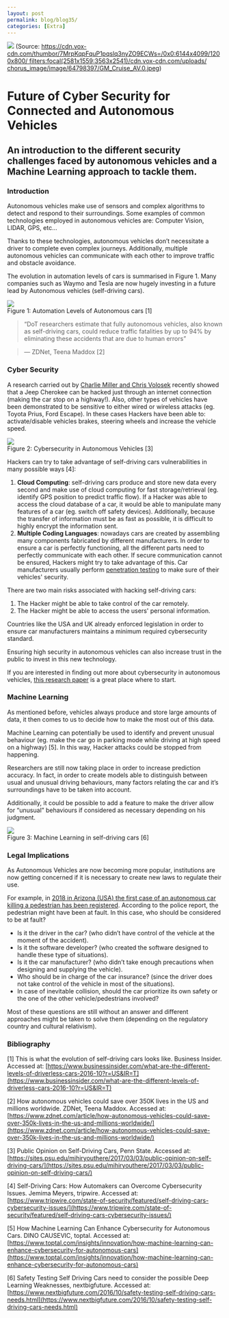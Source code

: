```yaml
---
layout: post
permalink: blog/blog35/
categories: [Extra]
---
```


![](https://cdn-images-1.medium.com/max/2600/1*EWmVo5PD97pIp2VcNJBWLA.jpeg)
<span class="figcaption_hack">(Source:
[https://cdn.vox-cdn.com/thumbor/7MrpKqpFquP1pqslq3nyZO9ECWs=/0x0:6144x4099/1200x800/
filters:focal(2581x1559:3563x2541)/cdn.vox-cdn.com/uploads/
chorus_image/image/64798397/GM_Cruise_AV.0.jpeg](https://cdn.vox-cdn.com/thumbor/7MrpKqpFquP1pqslq3nyZO9ECWs=/0x0:6144x4099/1200x800/filters:focal(2581x1559:3563x2541)/cdn.vox-cdn.com/uploads/chorus_image/image/64798397/GM_Cruise_AV.0.jpeg))</span>

<!--end_excerpt-->

# Future of Cyber Security for Connected and Autonomous Vehicles

## An introduction to the different security challenges faced by autonomous vehicles and a Machine Learning approach to tackle them.

### Introduction

Autonomous vehicles make use of sensors and complex algorithms to detect and
respond to their surroundings. Some examples of common technologies employed in
autonomous vehicles are: Computer Vision, LIDAR, GPS, etc…

Thanks to these technologies, autonomous vehicles don’t necessitate a driver to
complete even complex journeys. Additionally, multiple autonomous vehicles can
communicate with each other to improve traffic and obstacle avoidance.

The evolution in automation levels of cars is summarised in Figure 1. Many
companies such as Waymo and Tesla are now hugely investing in a future lead by
Autonomous vehicles (self-driving cars).

![](https://cdn-images-1.medium.com/max/2000/1*dGBrOiXsipUOUpvoWgtO5g.png) <br>
<span class="figcaption_hack">Figure 1: Automation Levels of Autonomous cars [1]</span>

> “DoT researchers estimate that fully autonomous vehicles, also known as
> self-driving cars, could reduce traffic fatalities by up to 94% by eliminating
these accidents that are due to human errors”

> — ZDNet, Teena Maddox [2]

### Cyber Security

A research carried out by [Charlie Miller and Chris
Volosek](http://illmatics.com/Remote%20Car%20Hacking.pdf) recently showed that a
Jeep Cherokee can be hacked just through an internet connection (making the car
stop on a highway!). Also, other types of vehicles have been demonstrated to be
sensitive to either wired or wireless attacks (eg. Toyota Prius, Ford Escape).
In these cases Hackers have been able to: activate/disable vehicles brakes,
steering wheels and increase the vehicle speed.

![](https://cdn-images-1.medium.com/max/2000/1*44LoyXan0-n3f_EI6h57-g.png) <br>
<span class="figcaption_hack">Figure 2: Cybersecurity in Autonomous Vehicles [3]</span>

Hackers can try to take advantage of self-driving cars vulnerabilities in many
possible ways [4]:

1.  **Cloud Computing**: self-driving cars produce and store new data every second
and make use of cloud computing for fast storage/retrieval (eg. identify GPS
position to predict traffic flow). If a Hacker was able to access the cloud
database of a car, it would be able to manipulate many features of a car (eg.
switch off safety devices). Additionally, because the transfer of information
must be as fast as possible, it is difficult to highly encrypt the information
sent.
1.  **Multiple Coding Languages**: nowadays cars are created by assembling many
components fabricated by different manufacturers. In order to ensure a car is
perfectly functioning, all the different parts need to perfectly communicate
with each other. If secure communication cannot be ensured, Hackers might try to
take advantage of this. Car manufacturers usually perform [penetration
testing](https://searchsecurity.techtarget.com/definition/penetration-testing)
to make sure of their vehicles' security.

There are two main risks associated with hacking self-driving cars:

1.  The Hacker might be able to take control of the car remotely.
1.  The Hacker might be able to access the users' personal information.

Countries like the USA and UK already enforced legislation in order to ensure
car manufacturers maintains a minimum required cybersecurity standard.

Ensuring high security in autonomous vehicles can also increase trust in the
public to invest in this new technology.

If you are interested in finding out more about cybersecurity in autonomous
vehicles, [this research
paper](https://www.sciencedirect.com/science/article/pii/S096585641830555X) is a
great place where to start.

### Machine Learning

As mentioned before, vehicles always produce and store large amounts of data, it
then comes to us to decide how to make the most out of this data.

Machine Learning can potentially be used to identify and prevent unusual
behaviour (eg. make the car go in parking mode while driving at high speed on a
highway) [5]. In this way, Hacker attacks could be stopped from happening.

Researchers are still now taking place in order to increase prediction accuracy.
In fact, in order to create models able to distinguish between usual and unusual
driving behaviours, many factors relating the car and it’s surroundings have to
be taken into account.

Additionally, it could be possible to add a feature to make the driver allow for
“unusual” behaviours if considered as necessary depending on his judgment.

![](https://cdn-images-1.medium.com/max/2000/1*-N1Q137jGK8lKgPaeUgOFg.png) <br>
<span class="figcaption_hack">Figure 3: Machine Learning in self-driving cars [6]</span>

### Legal Implications

As Autonomous Vehicles are now becoming more popular, institutions are now
getting concerned if it is necessary to create new laws to regulate their use.

For example, in [2018 in Arizona (USA) the first case of an autonomous car
killing a pedestrian has been
registered](https://www.theatlantic.com/technology/archive/2018/03/can-you-sue-a-robocar/556007/).
According to the police report, the pedestrian might have been at fault. In this
case, who should be considered to be at fault?

* Is it the driver in the car? (who didn’t have control of the vehicle at the
moment of the accident).
* Is it the software developer? (who created the software designed to handle these
type of situations).
* Is it the car manufacturer? (who didn’t take enough precautions when designing
and supplying the vehicle).
* Who should be in charge of the car insurance? (since the driver does not take
control of the vehicle in most of the situations).
* In case of inevitable collision, should the car prioritize its own safety or the
one of the other vehicle/pedestrians involved?

Most of these questions are still without an answer and different approaches
might be taken to solve them (depending on the regulatory country and cultural
relativism).

### Bibliography

[1] This is what the evolution of self-driving cars looks like. Business
Insider. Accessed at:
[https://www.businessinsider.com/what-are-the-different-levels-of-driverless-cars-2016-10?r=US&IR=T](https://www.businessinsider.com/what-are-the-different-levels-of-driverless-cars-2016-10?r=US&IR=T)

[2] How autonomous vehicles could save over 350K lives in the US and millions
worldwide. ZDNet, Teena Maddox. Accessed at:
[https://www.zdnet.com/article/how-autonomous-vehicles-could-save-over-350k-lives-in-the-us-and-millions-worldwide/](https://www.zdnet.com/article/how-autonomous-vehicles-could-save-over-350k-lives-in-the-us-and-millions-worldwide/)

[3] Public Opinion on Self-Driving Cars, Penn State. Accessed at:
[https://sites.psu.edu/mihiryouthere/2017/03/03/public-opinion-on-self-driving-cars/](https://sites.psu.edu/mihiryouthere/2017/03/03/public-opinion-on-self-driving-cars/)

[4] Self-Driving Cars: How Automakers can Overcome Cybersecurity Issues. Jemima
Meyers, tripwire. Accessed at:
[https://www.tripwire.com/state-of-security/featured/self-driving-cars-cybersecurity-issues/](https://www.tripwire.com/state-of-security/featured/self-driving-cars-cybersecurity-issues/)

[5] How Machine Learning Can Enhance Cybersecurity for Autonomous Cars. DINO
CAUSEVIC, toptal. Accessed at:
[https://www.toptal.com/insights/innovation/how-machine-learning-can-enhance-cybersecurity-for-autonomous-cars](https://www.toptal.com/insights/innovation/how-machine-learning-can-enhance-cybersecurity-for-autonomous-cars)

[6] Safety Testing Self Driving Cars need to consider the possible Deep Learning
Weaknesses, nextbigfuture. Accessed at:
[https://www.nextbigfuture.com/2016/10/safety-testing-self-driving-cars-needs.html](https://www.nextbigfuture.com/2016/10/safety-testing-self-driving-cars-needs.html)
